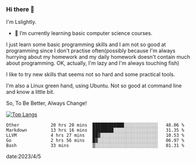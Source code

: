 ### Hi there 👋

I'm Lslightly.

- 🌱 I’m currently learning basic computer science courses.

I just learn some basic programming skills and I am not so good at programming since I don't practise often(possibly because I'm always hurrying about my homework and my daily homework doesn't contain much about programming. OK, actually, I'm lazy and I'm always touching fish)

I like to try new skills that seems not so hard and some practical tools.

I'm also a Linux green hand, using Ubuntu. Not so good at command line and know a little bit.

So, To Be Better, Always Change!

[![Top Langs](https://github-readme-stats.vercel.app/api/top-langs/?username=Lslightly&layout=compact)](https://github.com/anuraghazra/github-readme-stats)

<!--START_SECTION:waka-->

```text
Other            20 hrs 20 mins  ████████████░░░░░░░░░░░░░   48.06 %
Markdown         13 hrs 16 mins  ████████░░░░░░░░░░░░░░░░░   31.35 %
LLVM             4 hrs 27 mins   ██▓░░░░░░░░░░░░░░░░░░░░░░   10.53 %
Go               2 hrs 56 mins   █▓░░░░░░░░░░░░░░░░░░░░░░░   06.97 %
Bash             33 mins         ▒░░░░░░░░░░░░░░░░░░░░░░░░   01.31 %
```

<!--END_SECTION:waka-->

date:2023/4/5

